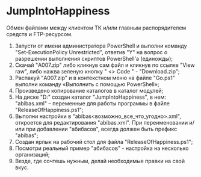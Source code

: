 # JumpIntoHappiness

Обмен файлами между клиентом ТК и/или главным распорядителем средств и FTP-ресурсом.


1)	Запусти от имени администратора PowerShell и выполни команду "Set-ExecutionPolicy Unrestricted", ответив "Y" на вопрос о разрешении выполнения скриптов PowerShell’а (единожды);
3)	Скачай "A007.zip" либо кликнув сам файл и кликнув по ссылке "View raw", либо нажва зеленую кнопку " <> Code " - "Download.zip";
4)	Распакуй "A007.zip" и в контекстном меню на файле "Go.ps1" выполни команду «Выполнить с помощью PowerShell»;
5)	Произведено копирование каталогов в каталог модулей;
6)	На диске "D:" создан каталог "JumpIntoHappiness", в нем:  "abibas.xml" – переменные для работы программы в файле "ReleaseOfHappiness.ps1";
7)	Выполни настройки в "abibas<возможно_все_что_угодно>.xml", откроется для редактирования "abibas.xml". При переименовании и/или при добавлении "абибасов", всегда должен быть 
    префикс "abibas";
8)	Создан ярлык на рабочий стол для файла "ReleaseOfHappiness.ps1";
9)	Посмотри реальный пример "абибасов" - настройка на несколько организаций;
10)	Везде, где сочтешь нужным, делай необходимые правки на свой вкус.

<!---
DIPx2/DIPx2 is a ✨ special ✨ repository because its `README.md` (this file) appears on your GitHub profile.
You can click the Preview link to take a look at your changes.
--->
